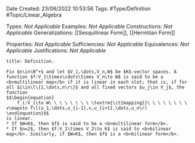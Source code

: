 <div class="topSpace"></div>

Date Created: 23/06/2022 10:53:56
Tags: #Type/Definition #Topic/Linear_Algebra

Types: <i>Not Applicable</i>
Examples: <i>Not Applicable</i>
Constructions: <i>Not Applicable</i>
Generalizations: [[Sesquilinear Form]], [[Hermitian Form]]

Properties: <i>Not Applicable</i>
Sufficiencies: <i>Not Applicable</i>
Equivalences: <i>Not Applicable</i>
Justifications: <i>Not Applicable</i>

``` ad-Definition
title: Definition.

Fix $n\in\N^+$ and let $V_1,\dots,V_n,W$ be $K$-vector spaces. A function $f:V_1\times\cdots\times V_n\to W$ is said to be a <b>multilinear map</b> if it is linear in each slot; that is, if for all $i\in\l\{1,\dots,n\r\}$ and all fixed vectors $u_j\in V_j$, the function
$$\begin{equation}
    f_i:V_i\to W\ \ \ \ \ \ \ \ \textrm{\it{mapping}}\ \ \ \ \ \ \ \ v\mapsto f\l(u_1,\dots,u_{i-1},v,u_{i+1},\dots,u_n\r)
\end{equation}$$
is linear.
* If $W=K$, then $f$ is said to be a <b>multilinear form</b>.
* If $n=2$, then $f:V_1\times V_2\to K$ is said to <b>bilinear map</b>. Similarly, if $W=K$, then $f$ is a <b>bilinear form</b>.

```
